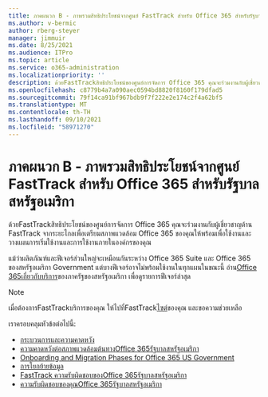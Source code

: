 ```yaml
---
title: ภาคผนวก B - ภาพรวมสิทธิประโยชน์จากศูนย์ FastTrack สำหรับ Office 365 สำหรับรัฐบาลสหรัฐอเมริกา
ms.author: v-bermic
author: rberg-steyer
manager: jimmuir
ms.date: 8/25/2021
ms.audience: ITPro
ms.topic: article
ms.service: o365-administration
ms.localizationpriority: ''
description: ด้วยFastTrackสิทธิประโยชน์ของศูนย์การจัดการ Office 365 คุณจะร่วมงานกับผู้เชี่ยวชาญด้าน FastTrack จากระยะไกลเพื่อเตรียมสภาพแวดล้อม Office 365 ของคุณให้พร้อมเพื่อใช้งานและวางแผนการเริ่มใช้งานและการใช้งานภายในองค์กรของคุณ
ms.openlocfilehash: c8779b4a7a090aec0594bd8820f8160f179dfad5
ms.sourcegitcommit: 79f14ca91bf967bdb9f7f222e2e174c2f4a62bf5
ms.translationtype: MT
ms.contentlocale: th-TH
ms.lasthandoff: 09/10/2021
ms.locfileid: "58971270"
---
```

# <a name="appendix-b---fasttrack-center-benefit-overview-for-office-365-us-government"></a>ภาคผนวก B - ภาพรวมสิทธิประโยชน์จากศูนย์ FastTrack สำหรับ Office 365 สำหรับรัฐบาลสหรัฐอเมริกา

ด้วยFastTrackสิทธิประโยชน์ของศูนย์การจัดการ Office 365 คุณจะร่วมงานกับผู้เชี่ยวชาญด้าน FastTrack จากระยะไกลเพื่อเตรียมสภาพแวดล้อม Office 365 ของคุณให้พร้อมเพื่อใช้งานและวางแผนการเริ่มใช้งานและการใช้งานภายในองค์กรของคุณ 
  
แม้ว่าผลิตภัณฑ์และฟีเจอร์ส่วนใหญ่จะเหมือนกันระหว่าง Office 365 Suite และ Office 365 ของสหรัฐอเมริกา Government แต่บางฟีเจอร์อาจไม่พร้อมใช้งานในทุกแผนในขณะนี้ อ่าน[Office 365เกี่ยวกับบริการ](https://aka.ms/aboutgovcloud)ของภาครัฐของสหรัฐอเมริกา เพื่อดูรายการฟีเจอร์ล่าสุด

> [!NOTE]
> เมื่อต้องการFastTrackบริการของคุณ ให้ไปที่FastTrack[ไซต์](https://go.microsoft.com/fwlink/?linkid=780698)ของคุณ และขอความช่วยเหลือ  

เราครอบคลุมหัวข้อต่อไปนี้:
- [กระบวนการและความคาดหวัง](process-and-expectations.md) 
- [ความคาดหวังต่อสภาพแวดล้อมต้นทางOffice 365รัฐบาลสหรัฐอเมริกา](US-Gov-appendix-source-environment-expectations.md)   
- [Onboarding and Migration Phases for Office 365 US Government](US-Gov-appendix-onboarding-and-migration.md)
- [การโยกย้ายข้อมูล](data-migration.md)    
- [FastTrack ความรับผิดชอบของOffice 365รัฐบาลสหรัฐอเมริกา](US-Gov-appendix-fasttrack-responsibilities.md)   
- [ความรับผิดชอบของคุณOffice 365รัฐบาลสหรัฐอเมริกา](US-Gov-appendix-your-responsibilities.md)    

